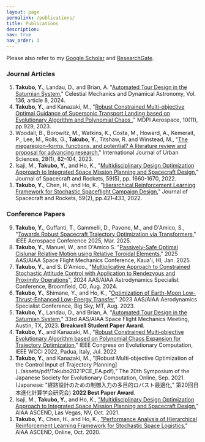 ```yaml
---
layout: page
permalink: /publications/
title: Publications
description: 
nav: true
nav_order: 3
---
```


Please also refer to my [Google Scholar](https://scholar.google.com/citations?user=OyJJXpsAAAAJ&hl=en) and [ResearchGate](https://www.researchgate.net/profile/Yuji-Takubo).

<!-- <h3>Papers in Preparation</h3> -->


<h3>Journal Articles</h3>

<ol reversed>
<li>  <b>Takubo, Y.</b>, Landau, D., and Brian, A. "<a href="https://link.springer.com/article/10.1007/s10569-023-10179-8">Automated Tour Design in the Saturnian System</a>," Celestial Mechanics and Dynamical Astronomy, Vol. 136, article 8, 2024. </li>
<li> <b>Takubo, Y.</b>, and Kanazaki, M., "<a href="https://doi.org/10.3390/aerospace10110929">Robust Constrained Multi-objective Optimal Guidance of Supersonic Transport Landing based on Evolutionary Algorithm and Polynomial Chaos </a>," MDPI Aerospace, 10(11), pp.929, 2023. </li>
<li> Woodall, B., Borowitz, M., Watkins, K., Costa, M., Howard, A., Kemerait, P., Lee, M., Rolls, G., <b>Takubo, Y.</b>, Titshaw, R. and Winstead, M., "<a href="https://doi.org/10.1080/12265934.2023.2189156">The megaregion–forms, functions, and potential? A literature review and proposal for advancing research</a>," International Journal of Urban Sciences, 28(1), 82–104, 2023. </li>
<li> Isaji, M., <b>Takubo, Y.</b>, and Ho, K., "<a href="https://arc.aiaa.org/doi/abs/10.2514/1.A35284?journalCode=jsr">Multidisciplinary Design Optimization Approach to Integrated Space Mission Planning and Spacecraft Design</a>," Journal of Spacecraft and Rockets, 59(5), pp. 1660-1670, 2022.  </li>
<li> <b>Takubo, Y.</b>, Chen, H., and Ho, K., "<a href="https://arc.aiaa.org/doi/10.2514/1.A35122">Hierarchical Reinforcement Learning Framework for Stochastic Spaceflight Campaign Design</a>," Journal of Spacecraft and Rockets, 59(2), pp.421‑433, 2022. </li>
</ol>


<h3>Conference Papers</h3>

<ol reversed>
<li> <b>Takubo, Y.</b>, Guffanti, T., Gammelli, D., Pavone, M., and D'Amico, S., "<a href="https://arxiv.org/abs/2410.05585">Towards Robust Spacecraft Trajectory Optimization via Transformers</a>," IEEE Aerospace Conference 2025, Mar. 2025. </li>
<li> <b>Takubo, Y.</b>, Manuel, W., and D'Amico S. "<a href="https://slab.stanford.edu/sites/g/files/sbiybj25201/files/media/file/2025_aas_sfm_nrho.pdf">Passively-Safe Optimal Cislunar Relative Motion using Relative Toroidal Elements</a>," 2025 AAS/AIAA Space Flight Mechanics Conference, Kaua'i, HI, Jan. 2025. </li>
<li> <b>Takubo, Y.</b>, and S. D'Amico., "<a href="https://slab.stanford.edu/sites/g/files/sbiybj25201/files/media/file/takubo_damico_asc2024.pdf">Multiplicative Approach to Constrained Stochastic Attitude Control with Application to Rendezvous and Proximity Operations</a>", 2024 AAS/AIAA Astrodynamics Specialist Conference, Broomfield, CO, Aug. 2024.  </li>
<li> <b>Takubo, Y.</b>, Shimane, Y., and Ho, K., "<a href="https://www.researchgate.net/profile/Yuji-Takubo/publication/373687006_Optimization_of_Earth-Moon_Low-Thrust-Enhanced_Low-Energy_Transfer/links/64f7f6dc3a0697353daffbef/Optimization-of-Earth-Moon-Low-Thrust-Enhanced-Low-Energy-Transfer.pdf">Optimization of Earth-Moon Low-Thrust-Enhanced Low-Energy Transfer</a>," 2023 AAS/AIAA Aerodynamics Specialist Conference, Big Sky, MT, Aug. 2023. </li>
<li> <b>Takubo, Y.</b>, Landau, D., and Brian, A. "<a href="https://arxiv.org/abs/2210.14996">Automated Tour Design in the Saturnian System</a>," 33rd AAS/AIAA Space Flight Mechanics Meeting, Austin, TX, 2023. <b>Breakwell Student Paper Award</b>. </li>
<li> <b>Takubo, Y.</b>, and Kanazaki, M., "<a href="https://ieeexplore.ieee.org/document/9870365">Robust Constrained Multi‑objective Evolutionary Algorithm based on Polynomial Chaos Expansion for Trajectory Optimization</a>," IEEE Congress on Evolutionary Computation, IEEE WCCI 2022, Padua, Italy, Jul. 2022 </li>
<li> <b>Takubo, Y.</b>, and Kanazaki, M., "[Robust Multi‑objective Optimization of the Control Input of Trajectory Planning](../assets/pdf/Takubo2021PCE_EA.pdf),” The 20th Symposium of the Japanese Society for Evolutionary Computation, Online, Sep. 2021. (Japanese: "経路設計のための制御入力の多目的ロバスト最適化," 第20回日本進化計算学会研究会) <b>2022 Best Paper Award</b>. </li>
<li> Isaji, M., <b>Takubo, Y.</b>, and Ho, K., <a href="https://arc.aiaa.org/doi/10.2514/6.2021-4069">"Multidisciplinary Design Optimization Approach to Integrated Space Mission Planning and Spacecraft Design</a>,” AIAA ASCEND, Las Vegas, NV, Oct. 2021. </li>
<li> <b>Takubo, Y.</b>, Chen, H., and Ho, K., <a href="https://arc.aiaa.org/doi/abs/10.2514/6.2020-4230">"Performance Analysis of Hierarchical Reinforcement Learning Framework for Stochastic Space Logistics</a>," AIAA ASCEND, Online, Oct. 2020. </li>
</ol>
